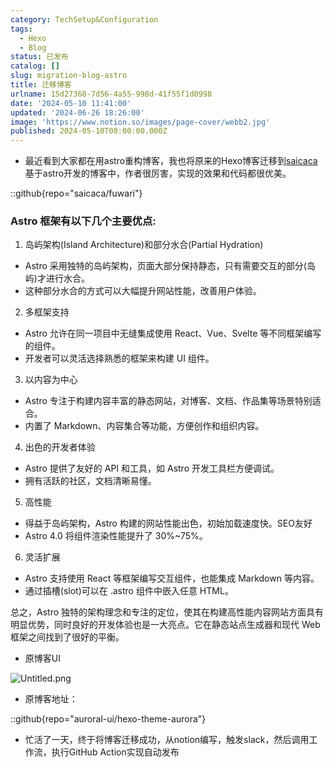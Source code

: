 ```yaml
---
category: TechSetup&Configuration
tags:
  - Hexo
  - Blog
status: 已发布
catalog: []
slug: migration-blog-astro
title: 迁移博客
urlname: 15d27368-7d56-4a55-998d-41f55f1d0998
date: '2024-05-10 11:41:00'
updated: '2024-06-26 18:26:00'
image: 'https://www.notion.so/images/page-cover/webb2.jpg'
published: 2024-05-10T08:00:00.000Z
---
```

- 最近看到大家都在用astro重构博客，我也将原来的Hexo博客迁移到[saicaca](https://github.com/saicaca/fuwari)基于astro开发的博客中，作者很厉害，实现的效果和代码都很优美。

::github{repo="saicaca/fuwari"}


### Astro 框架有以下几个主要优点:



1. 岛屿架构(Island Architecture)和部分水合(Partial Hydration)
- Astro 采用独特的岛屿架构，页面大部分保持静态，只有需要交互的部分(岛屿)才进行水合。
- 这种部分水合的方式可以大幅提升网站性能，改善用户体验。

2. 多框架支持
- Astro 允许在同一项目中无缝集成使用 React、Vue、Svelte 等不同框架编写的组件。
- 开发者可以灵活选择熟悉的框架来构建 UI 组件。

3. 以内容为中心
- Astro 专注于构建内容丰富的静态网站，对博客、文档、作品集等场景特别适合。
- 内置了 Markdown、内容集合等功能，方便创作和组织内容。

4. 出色的开发者体验
- Astro 提供了友好的 API 和工具，如 Astro 开发工具栏方便调试。
- 拥有活跃的社区，文档清晰易懂。

5. 高性能
- 得益于岛屿架构，Astro 构建的网站性能出色，初始加载速度快。SEO友好
- Astro 4.0 将组件渲染性能提升了 30%~75%。

6. 灵活扩展
- Astro 支持使用 React 等框架编写交互组件，也能集成 Markdown 等内容。
- 通过插槽(slot)可以在 .astro 组件中嵌入任意 HTML。

总之，Astro 独特的架构理念和专注的定位，使其在构建高性能内容网站方面具有明显优势，同时良好的开发体验也是一大亮点。它在静态站点生成器和现代 Web 框架之间找到了很好的平衡。

- 原博客UI

![Untitled.png](https://prod-files-secure.s3.us-west-2.amazonaws.com/5d24fe63-e567-4804-86f9-9fdc62e13082/3d59c350-432a-4fb6-a08f-0638fef2026e/Untitled.png?X-Amz-Algorithm=AWS4-HMAC-SHA256&X-Amz-Content-Sha256=UNSIGNED-PAYLOAD&X-Amz-Credential=ASIAZI2LB466QCLUFYNO%2F20250209%2Fus-west-2%2Fs3%2Faws4_request&X-Amz-Date=20250209T053435Z&X-Amz-Expires=3600&X-Amz-Security-Token=IQoJb3JpZ2luX2VjEIT%2F%2F%2F%2F%2F%2F%2F%2F%2F%2FwEaCXVzLXdlc3QtMiJIMEYCIQDvDIUMNehblSMcfzGf%2BfBmVg%2FvWIkNW6MIRHH2lfkuIQIhAJVfZkh%2BQM4NPFN07V6OB5xmc%2BMbHXvbXDZ1MC%2BhfhFxKogECJz%2F%2F%2F%2F%2F%2F%2F%2F%2F%2FwEQABoMNjM3NDIzMTgzODA1IgzsJ1McshvzRLwz8Hgq3AM7dwvXans53a%2FRsI32VBkO4F4IzXa%2FNRBHEPmc2Yg4i%2BMTwfFpyAdNrXVzSiIHjm6scEh%2FQmyGcsRKEE3dpqjwe9bZW%2Bt3b0dst9adv4yIEUj9%2BgKoK52CcVwZdjE0IwtgLB15k%2BQnbiDYkQxD%2FkRZel1OR9BKKt5jBbxKPlO0tJ4Zq3o2%2B06Is%2FnptUEdgx50zQOgG%2FRQ8Rzb1M8i4OV24qZBUNIArxO0y24dDSekfsn50mFwnkkkqbzTVwEjprTeYpHjsz%2FfjbBVPMHVbF12GC0LnPjmmvQhUBQcLBUzwA1dyNxMZZDUvAT0CFwNqI9O1isWHWkGxuWI12hlYmrMtSkA3hLLNwb%2FHd47w0tsyu9iltWBjpcDtRo3%2F6nEnl%2BDjVlDk1jOFuED4vwrvMWgobOkJHg0LucR8aIPsr5CfiATkrem%2BWIJOwTNwIyOI1Oj34UvmpUeWc6Ifm4AK6INf56gnGwKhIRWx4Q%2FNuVZb0Z6fAfhJOLk5ja9pFqckFNSGKWzAQE5uWCeyFxJ3FQGdCpXG5jUImxiGlPfGrpDeYqeyRwqwjr%2FVMA1BKjOFIuJtS1Swad9isMkjdXa%2FBPzLRDRRCouWcIVfnYNA2WKsAldY6KgMZEPbbkQlTCnvaC9BjqkARvMQOsdAT%2FopwSYgJb5859P%2BZ5L7O0PTD%2F1YECTjY%2FZmWWfI84yAUcV%2FnLWFFq0cnIKYNds1sB5Q25n5UiW8k9q2mVhwwlG6%2BV3yLng3CPqTks5XX01gKaPDpkmTGNsBAKA17O1W3kdXSWsjaNp3TRukUFjVdvGKoskfivLuy4LpdnKMZVow44WNMLXKxADURSgByiRF8hVjiwZtX6Fg%2FLxZWPp&X-Amz-Signature=6cddfef5804c56667d065b9b6fb2c737660a8bb640590741dc6a76895949dc08&X-Amz-SignedHeaders=host&x-id=GetObject)

- 原博客地址：

::github{repo="auroral-ui/hexo-theme-aurora"}

- 忙活了一天，终于将博客迁移成功，从notion编写，触发slack，然后调用工作流，执行GitHub Action实现自动发布
